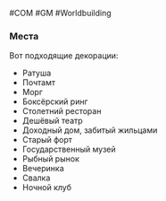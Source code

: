 #COM  #GM #Worldbuilding 

### Места
Вот подходящие декорации:
- Ратуша
- Почтамт
- Морг
- Боксёрский ринг
- Столетний ресторан
- Дешёвый театр
- Доходный дом, забитый жильцами
- Старый форт
- Государственный музей
- Рыбный рынок
- Вечеринка
- Свалка
- Ночной клуб

